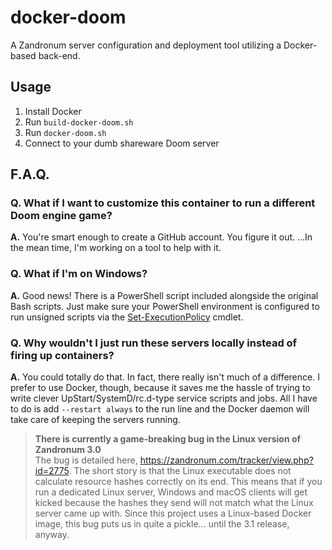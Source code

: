 # docker-doom
A Zandronum server configuration and deployment tool utilizing a Docker-based back-end.

## Usage

1. Install Docker
2. Run `build-docker-doom.sh`
3. Run `docker-doom.sh`
4. Connect to your dumb shareware Doom server

## F.A.Q.

### Q. What if I want to customize this container to run a different Doom engine game?

__A.__ You're smart enough to create a GitHub account. You figure it out.  ...In the mean time, I'm working on a tool to help with it.

### Q. What if I'm on Windows?

__A.__ Good news! There is a PowerShell script included alongside the original Bash scripts. Just make sure your PowerShell environment is configured to run unsigned scripts via the [Set-ExecutionPolicy](https://docs.microsoft.com/en-us/powershell/module/microsoft.powershell.security/set-executionpolicy?view=powershell-6) cmdlet.

### Q. Why wouldn't I just run these servers locally instead of firing up containers?

__A.__ You could totally do that. In fact, there really isn't much of a difference. I prefer to use Docker, though, because it saves me the hassle of trying to write clever UpStart/SystemD/rc.d-type service scripts and jobs. All I have to do is add `--restart always` to the run line and the Docker daemon will take care of keeping the servers running.

> __There is currently a game-breaking bug in the Linux version of Zandronum 3.0__  
> The bug is detailed here, https://zandronum.com/tracker/view.php?id=2775. The short story is that the Linux executable does not calculate resource hashes correctly on its end. This means that if you run a dedicated Linux server, Windows and macOS clients will get kicked because the hashes they send will not match what the Linux server came up with. Since this project uses a Linux-based Docker image, this bug puts us in quite a pickle... until the 3.1 release, anyway. 


